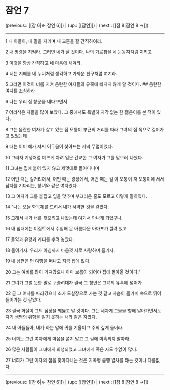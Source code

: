# 잠언 7

(previous:: [[잠 6|← 잠언 6]]) | (up:: [[잠언]]) | (next:: [[잠 8|잠언 8 →]])

***




1 
내 아들아, 내 말을 지키며 내 교훈을 잘 간직하여라. 



2 
내 명령을 지켜라. 그러면 네가 살 것이다. 나의 가르침을 네 눈동자처럼 지키고 



3 
이것을 항상 간직하고 네 마음에 새겨라. 



4 
너는 지혜를 네 누이처럼 생각하고 가까운 친구처럼 여겨라. 



5 
그러면 이것이 너를 지켜 음란한 여자들의 유혹에 빠지지 않게 할 것이다. ## 음란한 여자를 조심하라 



6 
나는 우리 집 창문을 내다보면서 



7 
어리석은 자들을 많이 보았다. 그 중에서도 특별히 지각 없는 한 젊은이를 본 적이 있다. 



8 
그는 음란한 여자가 살고 있는 집 모퉁이 부근의 거리를 따라 그녀의 집 쪽으로 걸어가고 있었는데 



9 
때는 이미 해가 져서 어두움이 찾아드는 저녁 무렵이었다. 



10 
그러자 기생처럼 예쁘게 차려 입은 간교한 그 여자가 그를 맞으러 나왔다. 



11 
그녀는 집에 붙어 있지 않고 제멋대로 돌아다니며 



12 
어떤 때는 길거리에서, 어떤 때는 광장에서, 어떤 때는 길 이 모퉁이 저 모퉁이에 서서 남자를 기다리는, 창녀와 같은 여자였다. 



13 
그 여자가 그를 붙잡고 입을 맞추며 부끄러운 줄도 모르고 이렇게 말하였다. 



14 
"나는 오늘 화목제를 드려서 내가 서약한 것을 갚았다. 



15 
그래서 내가 너를 찾으려고 나왔는데 여기서 만나게 되었구나. 



16 
내 침대에는 이집트에서 수입해 온 아름다운 아마포가 깔려 있고 



17 
몰약과 유향과 계피를 뿌려 놓았다. 



18 
들어가자. 우리가 아침까지 마음껏 서로 사랑하며 즐기자. 



19 
내 남편은 먼 여행을 떠나고 지금 집에 없다. 



20 
그는 여비를 많이 가져갔으니 아마 보름이 되어야 집에 돌아올 것이다." 



21 
그녀가 그럴 듯한 말로 구슬려대자 결국 그 청년은 그녀의 유혹에 넘어가 



22 
곧 그 여자를 따라갔으니 소가 도살장으로 가는 것 같고 사슴이 올가미 속으로 뛰어들어가는 것 같았다. 



23 
결국 화살이 그의 심장을 꿰뚫고 말 것이다. 그는 세차게 그물을 향해 날아가면서도 자기 생명의 위험을 알지 못하는 새와 같은 자였다. 



24 
내 아들들아, 내가 하는 말에 귀를 기울이고 주의 깊게 들어라. 



25 
너희는 그런 여자에게 마음을 쏟지 말고 그 길에 미혹되지 말아라. 



26 
많은 사람들이 그녀에게 희생되었고 그녀에게 죽은 자도 수없이 많다. 



27 
너희가 그런 여자의 집을 찾아다니는 것은 지옥행 급행 열차를 타는 것이나 다름없다.

***

(previous:: [[잠 6|← 잠언 6]]) | (up:: [[잠언]]) | (next:: [[잠 8|잠언 8 →]])
